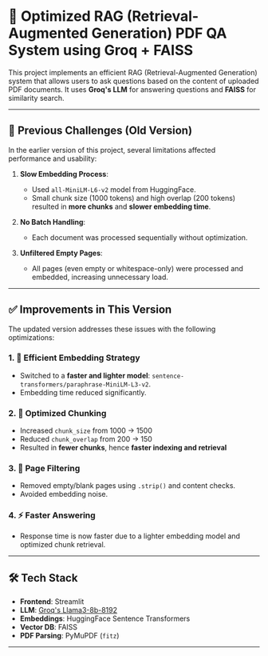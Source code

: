 # 🧠 Optimized RAG (Retrieval-Augmented Generation) PDF QA System using Groq + FAISS

This project implements an efficient RAG (Retrieval-Augmented Generation) system that allows users to ask questions based on the content of uploaded PDF documents. It uses **Groq's LLM** for answering questions and **FAISS** for similarity search.

---

## 🚨 Previous Challenges (Old Version)

In the earlier version of this project, several limitations affected performance and usability:

1. **Slow Embedding Process**:
   - Used `all-MiniLM-L6-v2` model from HuggingFace.
   - Small chunk size (1000 tokens) and high overlap (200 tokens) resulted in **more chunks** and **slower embedding time**.

2. **No Batch Handling**:
   - Each document was processed sequentially without optimization.

3. **Unfiltered Empty Pages**:
   - All pages (even empty or whitespace-only) were processed and embedded, increasing unnecessary load.

---

## ✅ Improvements in This Version

The updated version addresses these issues with the following optimizations:

### 1. 🔁 **Efficient Embedding Strategy**
- Switched to a **faster and lighter model**: `sentence-transformers/paraphrase-MiniLM-L3-v2`.
- Embedding time reduced significantly.

### 2. 🧱 **Optimized Chunking**
- Increased `chunk_size` from 1000 → 1500
- Reduced `chunk_overlap` from 200 → 150
- Resulted in **fewer chunks**, hence **faster indexing and retrieval**

### 3. 🧹 **Page Filtering**
- Removed empty/blank pages using `.strip()` and content checks.
- Avoided embedding noise.

### 4. ⚡ **Faster Answering**
- Response time is now faster due to a lighter embedding model and optimized chunk retrieval.

---

## 🛠️ Tech Stack

- **Frontend**: Streamlit
- **LLM**: [Groq's Llama3-8b-8192](https://groq.com/)
- **Embeddings**: HuggingFace Sentence Transformers
- **Vector DB**: FAISS
- **PDF Parsing**: PyMuPDF (`fitz`)

---


